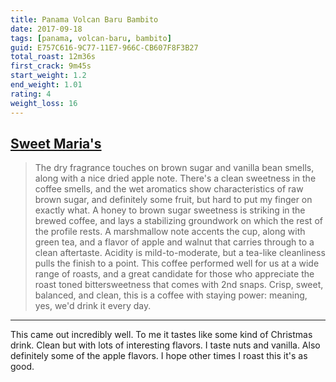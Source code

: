 ```yaml
---
title: Panama Volcan Baru Bambito
date: 2017-09-18
tags: [panama, volcan-baru, bambito]
guid: E757C616-9C77-11E7-966C-CB607F8F3B27
total_roast: 12m36s
first_crack: 9m45s
start_weight: 1.2
end_weight: 1.01
rating: 4
weight_loss: 16
---
```


## [Sweet Maria's][sm]

> The dry fragrance touches on brown sugar and vanilla bean smells, along with a
> nice dried apple note. There's a clean sweetness in the coffee smells, and the
> wet aromatics show characteristics of raw brown sugar, and definitely some
> fruit, but hard to put my finger on exactly what. A honey to brown sugar
> sweetness is striking in the brewed coffee, and lays a stabilizing groundwork
> on which the rest of the profile rests. A marshmallow note accents the cup,
> along with green tea, and a flavor of apple and walnut that carries through to
> a clean aftertaste. Acidity is mild-to-moderate, but a tea-like cleanliness
> pulls the finish to a point. This coffee performed well for us at a wide range
> of roasts, and a great candidate for those who appreciate the roast toned
> bittersweetness that comes with 2nd snaps. Crisp, sweet, balanced, and clean,
> this is a coffee with staying power: meaning, yes, we'd drink it every day.

---

This came out incredibly well.  To me it tastes like some kind of Christmas
drink.  Clean but with lots of interesting flavors.  I taste nuts and vanilla.
Also definitely some of the apple flavors.  I hope other times I roast this it's
as good.

[sm]: https://www.sweetmarias.com/product/panama-volcan-baru-bambito
